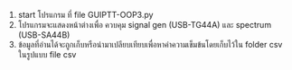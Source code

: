 1. start โปรแกรม ที่ file GUIPTT-OOP3.py 
2. โปรแกรมจะแสดงหน้าต่างเพื่อ ควบคุม signal gen (USB-TG44A) และ spectrum (USB-SA44B)
3. ข้อมูลที่อ่านได้จะถูกเก็บหรือนำมาเปลียบเทียบเพื่อหาค่าความเข็มข้นโดยเก็บไว้ใน folder csv ในรูปแบบ file csv 
